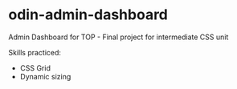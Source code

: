 # odin-admin-dashboard
Admin Dashboard for TOP - Final project for intermediate CSS unit

Skills practiced:
- CSS Grid
- Dynamic sizing